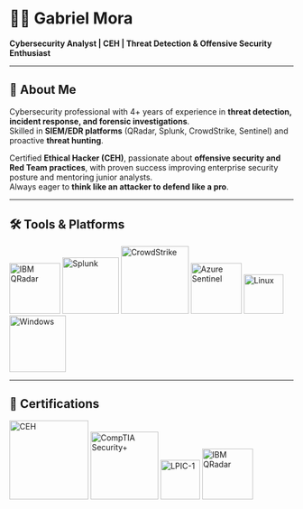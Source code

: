 # 👨‍💻 Gabriel Mora  

**Cybersecurity Analyst | CEH | Threat Detection & Offensive Security Enthusiast**  

---

## 🚀 About Me  
Cybersecurity professional with 4+ years of experience in **threat detection, incident response, and forensic investigations**.  
Skilled in **SIEM/EDR platforms** (QRadar, Splunk, CrowdStrike, Sentinel) and proactive **threat hunting**.  

Certified **Ethical Hacker (CEH)**, passionate about **offensive security and Red Team practices**, with proven success improving enterprise security posture and mentoring junior analysts.  
Always eager to **think like an attacker to defend like a pro**.  

---

## 🛠️ Tools & Platforms  

<p align="left">
  <img src="https://upload.wikimedia.org/wikipedia/commons/5/51/IBM_logo.svg" alt="IBM QRadar" width="90"/>
  <img src="https://upload.wikimedia.org/wikipedia/commons/e/e8/Splunk_logo.svg" alt="Splunk" width="100"/>
  <img src="https://www.crowdstrike.com/wp-content/uploads/2020/03/crowdstrike-logo.png" alt="CrowdStrike" width="120"/>
  <img src="https://seeklogo.com/images/M/microsoft-azure-logo-85055C44F5-seeklogo.com.png" alt="Azure Sentinel" width="90"/>
  <img src="https://upload.wikimedia.org/wikipedia/commons/3/35/Tux.svg" alt="Linux" width="70"/>
  <img src="https://upload.wikimedia.org/wikipedia/commons/0/04/Microsoft_logo.svg" alt="Windows" width="100"/>
</p>

---

## 📜 Certifications  

<p align="left">
  <img src="https://upload.wikimedia.org/wikipedia/commons/e/e0/EC-Council-logo.png" alt="CEH" width="140"/>
  <img src="https://upload.wikimedia.org/wikipedia/commons/8/89/CompTIA_logo.svg" alt="CompTIA Security+" width="120"/>
  <img src="https://upload.wikimedia.org/wikipedia/commons/3/35/Tux.svg" alt="LPIC-1" width="70"/> 
  <img src="https://upload.wikimedia.org/wikipedia/commons/5/51/IBM_logo.svg" alt="IBM QRadar" width="90"/>
  <img src="https://upload.wikimedia.org/wikipedia/commons/0/04/Mic
